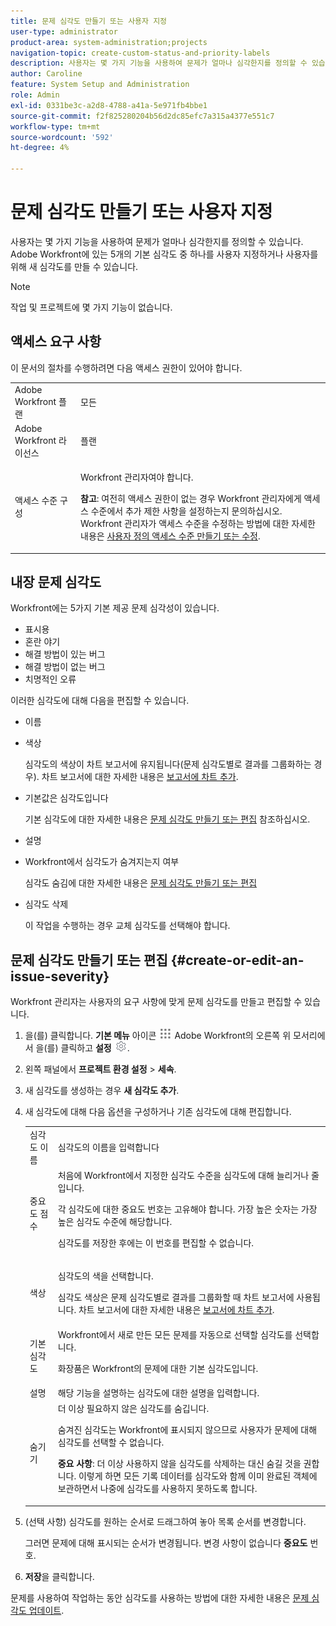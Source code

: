 ```yaml
---
title: 문제 심각도 만들기 또는 사용자 지정
user-type: administrator
product-area: system-administration;projects
navigation-topic: create-custom-status-and-priority-labels
description: 사용자는 몇 가지 기능을 사용하여 문제가 얼마나 심각한지를 정의할 수 있습니다. Adobe Workfront에 있는 5개의 기본 심각도 중 하나를 사용자 지정하거나 사용자를 위해 새 심각도를 만들 수 있습니다.
author: Caroline
feature: System Setup and Administration
role: Admin
exl-id: 0331be3c-a2d8-4788-a41a-5e971fb4bbe1
source-git-commit: f2f825280204b56d2dc85efc7a315a4377e551c7
workflow-type: tm+mt
source-wordcount: '592'
ht-degree: 4%

---
```


# 문제 심각도 만들기 또는 사용자 지정

<!--
DON'T DELETE, DRAFT OR HIDE THIS ARTICLE. IT IS LINKED TO THE PRODUCT, THROUGH THE CONTEXT SENSITIVE HELP LINKS.

Linked to Understanding Issue Severity.
-->

사용자는 몇 가지 기능을 사용하여 문제가 얼마나 심각한지를 정의할 수 있습니다. Adobe Workfront에 있는 5개의 기본 심각도 중 하나를 사용자 지정하거나 사용자를 위해 새 심각도를 만들 수 있습니다.

>[!NOTE]
>
>작업 및 프로젝트에 몇 가지 기능이 없습니다.

## 액세스 요구 사항

이 문서의 절차를 수행하려면 다음 액세스 권한이 있어야 합니다.

<table style="table-layout:auto"> 
 <col> 
 <col> 
 <tbody> 
  <tr> 
   <td role="rowheader">Adobe Workfront 플랜</td> 
   <td>모든</td> 
  </tr> 
  <tr> 
   <td role="rowheader">Adobe Workfront 라이선스</td> 
   <td>플랜</td> 
  </tr> 
  <tr> 
   <td role="rowheader">액세스 수준 구성</td> 
   <td> <p>Workfront 관리자여야 합니다.</p> <p><b>참고</b>: 여전히 액세스 권한이 없는 경우 Workfront 관리자에게 액세스 수준에서 추가 제한 사항을 설정하는지 문의하십시오. Workfront 관리자가 액세스 수준을 수정하는 방법에 대한 자세한 내용은 <a href="../../../administration-and-setup/add-users/configure-and-grant-access/create-modify-access-levels.md" class="MCXref xref">사용자 정의 액세스 수준 만들기 또는 수정</a>.</p> </td> 
  </tr> 
 </tbody> 
</table>

## 내장 문제 심각도

Workfront에는 5가지 기본 제공 문제 심각성이 있습니다.

* 표시용
* 혼란 야기
* 해결 방법이 있는 버그
* 해결 방법이 없는 버그
* 치명적인 오류

<p>이러한 심각도에 대해 다음을 편집할 수 있습니다.</p>

* 이름
* 색상

   심각도의 색상이 차트 보고서에 유지됩니다(문제 심각도별로 결과를 그룹화하는 경우). 차트 보고서에 대한 자세한 내용은 [보고서에 차트 추가](../../../reports-and-dashboards/reports/creating-and-managing-reports/add-chart-report.md).

* 기본값은 심각도입니다

   기본 심각도에 대한 자세한 내용은 [문제 심각도 만들기 또는 편집](#create-or-edit-an-issue-severity) 참조하십시오.
* 설명
* Workfront에서 심각도가 숨겨지는지 여부

   심각도 숨김에 대한 자세한 내용은 [문제 심각도 만들기 또는 편집](#create-or-edit-an-issue-severity")

* 심각도 삭제

   이 작업을 수행하는 경우 교체 심각도를 선택해야 합니다.

## 문제 심각도 만들기 또는 편집 {#create-or-edit-an-issue-severity}

Workfront 관리자는 사용자의 요구 사항에 맞게 문제 심각도를 만들고 편집할 수 있습니다.

1. 을(를) 클릭합니다. **기본 메뉴** 아이콘 ![](assets/main-menu-icon.png) Adobe Workfront의 오른쪽 위 모서리에서 을(를) 클릭하고 **설정** ![](assets/gear-icon-settings.png).

1. 왼쪽 패널에서 **프로젝트 환경 설정** > **세속**.

1. 새 심각도를 생성하는 경우 **새 심각도 추가**.
1. 새 심각도에 대해 다음 옵션을 구성하거나 기존 심각도에 대해 편집합니다.

   <table style="table-layout:auto"> 
    <col> 
    <col> 
    <tbody> 
     <tr> 
      <td role="rowheader">심각도 이름</td> 
      <td>심각도의 이름을 입력합니다</td> 
     </tr> 
     <tr> 
      <td role="rowheader">중요도 점수</td> 
      <td>처음에 Workfront에서 지정한 심각도 수준을 심각도에 대해 늘리거나 줄입니다.
      <p>각 심각도에 대한 중요도 번호는 고유해야 합니다. 가장 높은 숫자는 가장 높은 심각도 수준에 해당합니다.</p> <p>심각도를 저장한 후에는 이 번호를 편집할 수 없습니다.</p> </td> 
     </tr> 
     <tr> 
      <td role="rowheader">색상</td> 
      <td> <p>심각도의 색을 선택합니다.</p> 
      <p>심각도 색상은 문제 심각도별로 결과를 그룹화할 때 차트 보고서에 사용됩니다. 차트 보고서에 대한 자세한 내용은 <a href="../../../reports-and-dashboards/reports/creating-and-managing-reports/add-chart-report.md" class="MCXref xref">보고서에 차트 추가</a>.</p> </td> 
     </tr> 
     <tr> 
      <td role="rowheader">기본 심각도</td> 
      <td>Workfront에서 새로 만든 모든 문제를 자동으로 선택할 심각도를 선택합니다.</p>
      <p>화장품은 Workfront의 문제에 대한 기본 심각도입니다.</p></td> 
     </tr> 
     <tr> 
      <td role="rowheader">설명</td> 
      <td>해당 기능을 설명하는 심각도에 대한 설명을 입력합니다.</td> 
     </tr> 
     <tr> 
      <td role="rowheader">숨기기</td> 
      <td> 더 이상 필요하지 않은 심각도를 숨깁니다. 
      <p>숨겨진 심각도는 Workfront에 표시되지 않으므로 사용자가 문제에 대해 심각도를 선택할 수 없습니다.</p> 
      <p><b>중요 사항</b>: 더 이상 사용하지 않을 심각도를 삭제하는 대신 숨길 것을 권합니다. 이렇게 하면 모든 기록 데이터를 심각도와 함께 이미 완료된 객체에 보관하면서 나중에 심각도를 사용하지 못하도록 합니다.</p> </td> 
     </tr> 
    </tbody> 
   </table>

1. (선택 사항) 심각도를 원하는 순서로 드래그하여 놓아 목록 순서를 변경합니다.

   그러면 문제에 대해 표시되는 순서가 변경됩니다. 변경 사항이 없습니다 **중요도** 번호.

1. **저장**&#x200B;을 클릭합니다.

문제를 사용하여 작업하는 동안 심각도를 사용하는 방법에 대한 자세한 내용은 [문제 심각도 업데이트](../../../manage-work/issues/issue-information/update-issue-severity.md).
